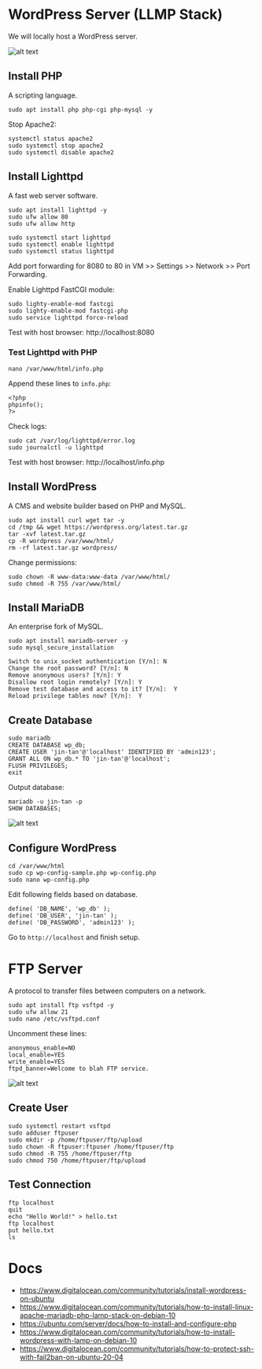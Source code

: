 # WordPress Server (LLMP Stack)

We will locally host a WordPress server.

![alt text](assets/localhost.png)

## Install PHP

A scripting language.

```
sudo apt install php php-cgi php-mysql -y
```

Stop Apache2:

```
systemctl status apache2
sudo systemctl stop apache2
sudo systemctl disable apache2
```

## Install Lighttpd

A fast web server software.

```
sudo apt install lighttpd -y
sudo ufw allow 80
sudo ufw allow http

sudo systemctl start lighttpd
sudo systemctl enable lighttpd
sudo systemctl status lighttpd
```

Add port forwarding for 8080 to 80 in VM >> Settings >> Network >> Port Forwarding.

Enable Lighttpd FastCGI module:

```
sudo lighty-enable-mod fastcgi
sudo lighty-enable-mod fastcgi-php
sudo service lighttpd force-reload
```

Test with host browser: http://localhost:8080

### Test Lighttpd with PHP

```
nano /var/www/html/info.php
```

Append these lines to `info.php`:

```
<?php
phpinfo();
?>
```

Check logs:

```
sudo cat /var/log/lighttpd/error.log
sudo journalctl -u lighttpd
```

Test with host browser: http://localhost/info.php

## Install WordPress

A CMS and website builder based on PHP and MySQL.

```
sudo apt install curl wget tar -y
cd /tmp && wget https://wordpress.org/latest.tar.gz
tar -xvf latest.tar.gz
cp -R wordpress /var/www/html/
rm -rf latest.tar.gz wordpress/
```

Change permissions:

```
sudo chown -R www-data:www-data /var/www/html/
sudo chmod -R 755 /var/www/html/
```

## Install MariaDB

An enterprise fork of MySQL.

```
sudo apt install mariadb-server -y
sudo mysql_secure_installation

Switch to unix_socket authentication [Y/n]: N
Change the root password? [Y/n]: N
Remove anonymous users? [Y/n]: Y
Disallow root login remotely? [Y/n]: Y
Remove test database and access to it? [Y/n]:  Y
Reload privilege tables now? [Y/n]:  Y
```

## Create Database

```
sudo mariadb
CREATE DATABASE wp_db;
CREATE USER 'jin-tan'@'localhost' IDENTIFIED BY 'admin123';
GRANT ALL ON wp_db.* TO 'jin-tan'@'localhost';
FLUSH PRIVILEGES;
exit
```

Output database:

```
mariadb -u jin-tan -p
SHOW DATABASES;
```

![alt text](<assets/Screenshot 2024-07-23 213153.png>)

## Configure WordPress

```
cd /var/www/html
sudo cp wp-config-sample.php wp-config.php
sudo nano wp-config.php
```

Edit following fields based on database.
```
define( 'DB_NAME', 'wp_db' );
define( 'DB_USER', 'jin-tan' );
define( 'DB_PASSWORD', 'admin123' );
```

Go to `http://localhost` and finish setup.

# FTP Server

A protocol to transfer files between computers on a network.

```
sudo apt install ftp vsftpd -y
sudo ufw allow 21
sudo nano /etc/vsftpd.conf
```

Uncomment these lines:

```
anonymous_enable=NO
local_enable=YES
write_enable=YES
ftpd_banner=Welcome to blah FTP service.
```

![alt text](<assets/Screenshot 2024-07-23 225503.png>)

## Create User

```
sudo systemctl restart vsftpd
sudo adduser ftpuser
sudo mkdir -p /home/ftpuser/ftp/upload
sudo chown -R ftpuser:ftpuser /home/ftpuser/ftp
sudo chmod -R 755 /home/ftpuser/ftp
sudo chmod 750 /home/ftpuser/ftp/upload
```

## Test Connection

```
ftp localhost
quit
echo "Hello World!" > hello.txt
ftp localhost
put hello.txt
ls
```

# Docs

- https://www.digitalocean.com/community/tutorials/install-wordpress-on-ubuntu
- https://www.digitalocean.com/community/tutorials/how-to-install-linux-apache-mariadb-php-lamp-stack-on-debian-10
- https://ubuntu.com/server/docs/how-to-install-and-configure-php
- https://www.digitalocean.com/community/tutorials/how-to-install-wordpress-with-lamp-on-debian-10
- https://www.digitalocean.com/community/tutorials/how-to-protect-ssh-with-fail2ban-on-ubuntu-20-04
